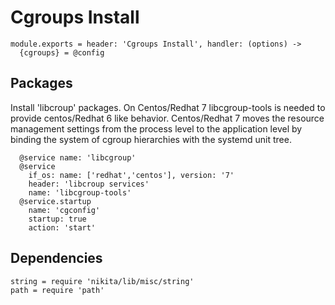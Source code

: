 
# Cgroups Install

    module.exports = header: 'Cgroups Install', handler: (options) ->
      {cgroups} = @config

## Packages
Install 'libcroup' packages. On Centos/Redhat 7 libcgroup-tools is needed to provide
centos/Redhat 6 like behavior.
Centos/Redhat 7 moves the resource management settings from the process level to
the application level by binding the system of cgroup hierarchies with the systemd unit tree.

      @service name: 'libcgroup'
      @service
        if_os: name: ['redhat','centos'], version: '7'
        header: 'libcroup services'
        name: 'libcgroup-tools'
      @service.startup
        name: 'cgconfig'
        startup: true
        action: 'start'

## Dependencies

    string = require 'nikita/lib/misc/string'
    path = require 'path'
